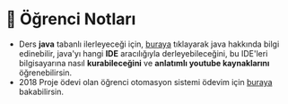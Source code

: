 # 📕 Öğrenci Notları

- Ders **java** tabanlı ilerleyeceği için, [buraya][Java - yemreak.com] tıklayarak java hakkında bilgi edinebilir, java'yı hangi **IDE** aracılığıyla derleyebileceğini, bu IDE'leri bilgisayarına nasıl **kurabileceğini** ve **anlatımlı youtube kaynaklarını** öğrenebilirsin.
- 2018 Proje ödevi olan öğrenci otomasyon sistemi ödevim için [buraya][Öğrenci Otomasyon Sistemi] bakabilirsin.

[Java - yemreak.com]: https://wiki.yemreak.com/programlama-notlari/java
[Öğrenci Otomasyon Sistemi]: https://github.com/yedhrab/JavaProjects/tree/master/NetBeans-Projects/OgrenciOtomasyonu
